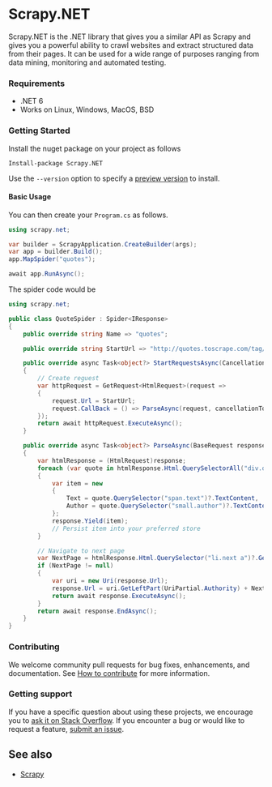 # Scrapy.NET #

Scrapy.NET is the .NET library that gives you a similar API as Scrapy and gives you a  powerful ability to crawl websites and extract structured data from their pages. It can be used for a wide range of purposes ranging from data mining, monitoring and automated testing.

### Requirements

- .NET 6
- Works on Linux, Windows, MacOS, BSD 

### Getting Started 

Install the nuget package on your project as follows

```
Install-package Scrapy.NET
```

Use the `--version` option to specify a [preview version]() to install.

#### Basic Usage

You can then create your `Program.cs` as follows.

``` csharp
using scrapy.net;

var builder = ScrapyApplication.CreateBuilder(args);
var app = builder.Build();
app.MapSpider("quotes");

await app.RunAsync();
```



The spider code would be 

``` csharp
using scrapy.net;

public class QuoteSpider : Spider<IResponse>
{
    public override string Name => "quotes";

    public override string StartUrl => "http://quotes.toscrape.com/tag/humor/";

    public override async Task<object?> StartRequestsAsync(CancellationToken cancellationToken = default)
    {
        // Create reguest
        var httpRequest = GetRequest<HtmlRequest>(request =>
        {
            request.Url = StartUrl;
            request.CallBack = () => ParseAsync(request, cancellationToken: cancellationToken);
        });
        return await httpRequest.ExecuteAsync();
    }

    public override async Task<object?> ParseAsync(BaseRequest response)
    {
        var htmlResponse = (HtmlRequest)response;
        foreach (var quote in htmlResponse.Html.QuerySelectorAll("div.quote"))
        {
            var item = new 
            {
                Text = quote.QuerySelector("span.text")?.TextContent, 
                Author = quote.QuerySelector("small.author")?.TextContent
            };
            response.Yield(item);
            // Persist item into your preferred store
        }

        // Navigate to next page
        var NextPage = htmlResponse.Html.QuerySelector("li.next a")?.GetAttribute("href");
        if (NextPage != null)
        {
            var uri = new Uri(response.Url);
            response.Url = uri.GetLeftPart(UriPartial.Authority) + NextPage; 
            return await response.ExecuteAsync();
        }
        return await response.EndAsync();
    }
}

```



### Contributing

We welcome community pull requests for bug fixes, enhancements, and documentation. See [How to contribute](https://github.com/dotnet/efcore/blob/main/.github/CONTRIBUTING.md) for more information.

### Getting support

If you have a specific question about using these projects, we encourage you to [ask it on Stack Overflow](https://stackoverflow.com/questions/tagged/scrapy-net*?tab=Votes). If you encounter a bug or would like to request a feature, [submit an issue]().

## See also

- [Scrapy](https://github.com/scrapy/scrapy)

